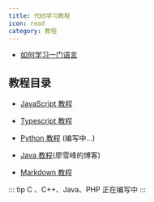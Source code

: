 ```yaml
---
title: 代码学习教程
icon: read
category: 教程
---
```


- [如何学习一门语言](learning.md)

## 教程目录

- [JavaScript 教程](js/readme.md)

- [Typescript 教程](typescript/readme.md)

- [Python 教程](python/readme.md) (编写中...)

- [Java 教程](https://www.liaoxuefeng.com/wiki/1252599548343744)(廖雪峰的博客)

- [Markdown 教程](https://vuepress-theme.mrhope.site/basic/markdown/)

::: tip
C 、C++、Java、PHP 正在编写中
:::
